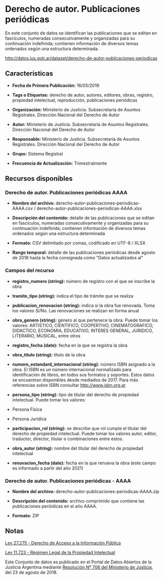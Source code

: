 Derecho de autor. Publicaciones periódicas
==========================================

En este conjunto de datos se identifican las publicaciones que se editan en fascículos, numeradas consecutivamente y organizadas para su continuación indefinida; contienen información de diversos temas ordenados según una estructura determinada.

<http://datos.jus.gob.ar/dataset/derecho-de-autor-publicaciones-periodicas>

Características
---------------

-   **Fecha de Primera Publicación:** 16/05/2019

-   **Tags o Etiquetas:** derecho de autor, autores, editores, obras, registro, propiedad intelectual, reproducción, publicaciones periódicas

-   **Organización:** Ministerio de Justicia. Subsecretaría de Asuntos Registrales. Dirección Nacional del Derecho de Autor

-   **Autor:** Ministerio de Justicia. Subsecretaría de Asuntos Registrales. Dirección Nacional del Derecho de Autor

-   **Responsable:** Ministerio de Justicia. Subsecretaría de Asuntos Registrales. Dirección Nacional del Derecho de Autor

-   **Grupo:** Sistema Registral

-   **Frecuencia de Actualización:** Trimestralmente

Recursos disponibles
--------------------

### Derecho de autor. Publicaciones periódicas AAAA

-   **Nombre del archivo:** derecho-autor-publicaciones-periodicas-AAAA.csv / derecho-autor-publicaciones-periodicas-AAAA.xlsx

-   **Descripción del contenido:** detalle de las publicaciones que se editan en fascículos, numeradas consecutivamente y organizadas para su continuación indefinida; contienen información de diversos temas ordenados según una estructura determinada

-   **Formato:** CSV delimitado por comas, codificado en UTF-8 / XLSX

-   **Rango temporal:** detalle de las publicaciones periódicas desde agosto de 2018 hasta la fecha consignada como "Datos actualizados al"

### Campos del recurso

-   **registro_numero (string):** número de registro con el que se inscribe la obra

-   **tramite_tipo (string):** indica el tipo de trámite que se realiza

-   **publicacion_renovacion (string):** indica si la obra fue renovada. Toma los valores Si/No. Las renovaciones se realizan en forma anual

-   **obra_genero (string):** género al que pertenece la obra. Puede tomar los valores: ARTISTICO, CIENTIFICO, COOPERTIVO, CINEMATOGRAFICO, DIDACTICO, ECONOMIA, EDUCATIVO, INTERES GENERAL, JURIDICO, LITERARIO, MUSICAL, entre otros

-   **registro_fecha (date):** fecha en la que se registra la obra

-   **obra_titulo (string):** título de la obra

-   **numero_estandard_internacional (string):** número ISBN asignado a la obra. El ISBN es un número internacional normalizado para identificación de libros, en todos sus formatos y soportes. Estos datos se encuentran disponibles desde mediados de 2017. Para más referencias sobre ISBN consultar http://www.isbn.org.ar

-   **persona_tipo (string):** tipo de titular del derecho de propiedad intelectual. Puede tomar los valores:

-   Persona Física

-   Persona Jurídica

-   **participacion_rol (string):** se describe que rol cumple el titular del derecho de propiedad intelectual. Puede tomar los valores autor, editor, traductor, director, titular o combinaciones entre estos.

-   **obra_autor (string):** nombre del titular del derecho de propiedad intelectual

-   **renovacion_fecha (date):** fecha en la que renueva la obra (este campo es informado a partir del año 2021)

### Derecho de autor. Publicaciones periódicas - AAAA

-   **Nombre del archivo:** derecho-autor-publicaciones-periodicas-AAAA.zip

-   **Descripción del contenido:** archivo comprimido que contiene las publicaciones periódicas en el año AAAA.

-   **Formato:** ZIP

Notas
-----

[Ley 27.275 - Derecho de Acceso a la Información Pública](http://servicios.infoleg.gob.ar/infolegInternet/anexos/265000-269999/265949/norma.htm)

[Ley 11.723 - Régimen Legal de la Propiedad Intelectual](http://servicios.infoleg.gob.ar/infolegInternet/anexos/40000-44999/42755/texact.htm)

Este Conjunto de datos es publicado en el Portal de Datos Abiertos de la Justicia Argentina mediante [Resolución Nº 706 del Ministerio de Justicia](http://datos.jus.gob.ar/resoluciones/RESOL-2018-706-APN-MJ.pdf), del 23 de agosto de 2018.
